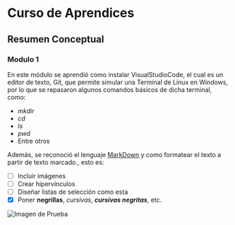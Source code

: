# Curso de Aprendices
## Resumen Conceptual
### Modulo 1

En este módulo se aprendió como instalar VisualStudioCode, el cual es un editor de texto, Git, que permite simular una Terminal de Linux en Windows, por lo que se repasaron
algunos comandos básicos de dicha terminal, como:

- *mkdir*
- *cd*
- *ls*
- *pwd*
- Entre otros

Además, se reconoció el lenguaje [MarkDown](https://es.wikipedia.org/wiki/Markdown) y como formatear el texto a partir de texto marcado., esto es:
- [ ] Incluir imágenes
- [ ] Crear hipervínculos
- [ ] Diseñar listas de selección como esta
- [x] Poner **negrillas**, *cursivas*, ***cursivas negritas***, etc.

![Imagen de Prueba](https://i.blogs.es/a19bfc/testing/1366_2000.jpg)<br>
